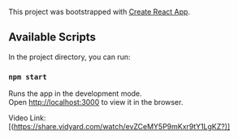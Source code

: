 This project was bootstrapped with [Create React App](https://github.com/facebook/create-react-app).

## Available Scripts

In the project directory, you can run:

### `npm start`

Runs the app in the development mode.<br />
Open [http://localhost:3000](http://localhost:3000) to view it in the browser.

Video Link: [(https://share.vidyard.com/watch/evZCeMY5P9mKxr9tY1LgKZ?)]

